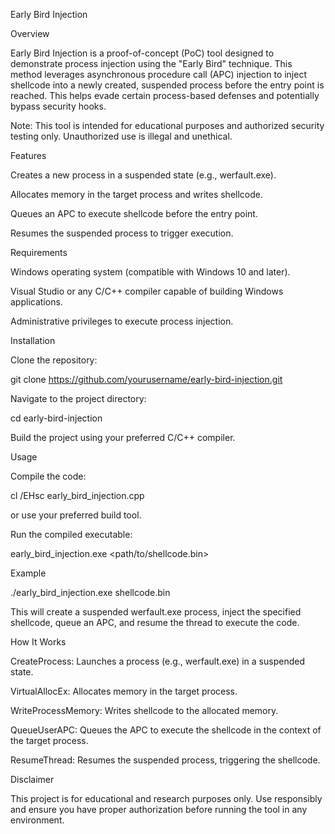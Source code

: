 Early Bird Injection

Overview

Early Bird Injection is a proof-of-concept (PoC) tool designed to demonstrate process injection using the "Early Bird" technique. This method leverages asynchronous procedure call (APC) injection to inject shellcode into a newly created, suspended process before the entry point is reached. This helps evade certain process-based defenses and potentially bypass security hooks.

Note: This tool is intended for educational purposes and authorized security testing only. Unauthorized use is illegal and unethical.

Features

Creates a new process in a suspended state (e.g., werfault.exe).

Allocates memory in the target process and writes shellcode.

Queues an APC to execute shellcode before the entry point.

Resumes the suspended process to trigger execution.

Requirements

Windows operating system (compatible with Windows 10 and later).

Visual Studio or any C/C++ compiler capable of building Windows applications.

Administrative privileges to execute process injection.

Installation

Clone the repository:

git clone https://github.com/yourusername/early-bird-injection.git

Navigate to the project directory:

cd early-bird-injection

Build the project using your preferred C/C++ compiler.

Usage

Compile the code:

cl /EHsc early_bird_injection.cpp

or use your preferred build tool.

Run the compiled executable:

early_bird_injection.exe <path/to/shellcode.bin>

Example

./early_bird_injection.exe shellcode.bin

This will create a suspended werfault.exe process, inject the specified shellcode, queue an APC, and resume the thread to execute the code.

How It Works

CreateProcess: Launches a process (e.g., werfault.exe) in a suspended state.

VirtualAllocEx: Allocates memory in the target process.

WriteProcessMemory: Writes shellcode to the allocated memory.

QueueUserAPC: Queues the APC to execute the shellcode in the context of the target process.

ResumeThread: Resumes the suspended process, triggering the shellcode.

Disclaimer

This project is for educational and research purposes only. Use responsibly and ensure you have proper authorization before running the tool in any environment.
